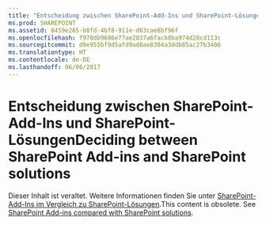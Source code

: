 ```yaml
---
title: "Entscheidung zwischen SharePoint-Add-Ins und SharePoint-Lösungen"
ms.prod: SHAREPOINT
ms.assetid: 8459e265-b8fd-4bf8-911e-d63cae8bf96f
ms.openlocfilehash: f970db9686e77ae2037a6facb8ba974d28cd113c
ms.sourcegitcommit: d9e955bf9d5afd9ad8ae8304a3ddb85ac27b3406
ms.translationtype: HT
ms.contentlocale: de-DE
ms.lasthandoff: 06/06/2017
---
```

# <a name="deciding-between-sharepoint-add-ins-and-sharepoint-solutions"></a><span data-ttu-id="586ef-102">Entscheidung zwischen SharePoint-Add-Ins und SharePoint-Lösungen</span><span class="sxs-lookup"><span data-stu-id="586ef-102">Deciding between SharePoint Add-ins and SharePoint solutions</span></span>

<span data-ttu-id="586ef-p101">Dieser Inhalt ist veraltet. Weitere Informationen finden Sie unter  [SharePoint-Add-Ins im Vergleich zu SharePoint-Lösungen](sharepoint-add-ins-compared-with-sharepoint-solutions).</span><span class="sxs-lookup"><span data-stu-id="586ef-p101">This content is obsolete. See  [SharePoint Add-ins compared with SharePoint solutions](sharepoint-add-ins-compared-with-sharepoint-solutions).</span></span> 
  
    
    


